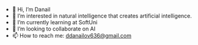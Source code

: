 - 👋 Hi, I’m Danail
- 👀 I’m interested in natural intelligence that creates artificial intelligence.
- 🌱 I’m currently learning at SoftUni
- 💞️ I’m looking to collaborate on AI
- 📫 How to reach me: ddanailov636@gmail.com

<!---
DOlegow/DOlegow is a ✨ special ✨ repository because its `README.md` (this file) appears on your GitHub profile.
You can click the Preview link to take a look at your changes.
--->
